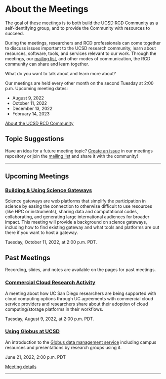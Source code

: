 # About the Meetings

The goal of these meetings is to both build the UCSD RCD Community as a self-identifying group, and to provide the Community with resources to succeed.

During the meetings, researchers and RCD professionals can come together to discuss issues important to the UCSD research community, learn about resources, software, tools, and services relevant to our work. Through the meetings, our [mailing list](https://groups.google.com/a/ucsd.edu/g/ucsd-rcd-l), and other modes of communication, the RCD community can share and learn together.

What do you want to talk about and learn more about?

Our meetings are held every other month on the second Tuesday at 2:00
p.m. Upcoming meeting dates:
* August 9, 2022
* October 11, 2022
* December 13, 2022
* February 14, 2023

[About the UCSD RCD Community](https://ucsd-rcd.github.io/)

## Topic Suggestions

Have an idea for a future meeting topic? [Create an issue](https://github.com/ucsd-rcd/meetings/issues/new?title=Topic+suggestion:) in our meetings repository or join the [mailing list](https://groups.google.com/a/ucsd.edu/g/ucsd-rcd-l) and share it with the community!

---

## Upcoming Meetings

### [Building & Using Science Gateways](./events/2022-10-11-ScienceGateways.html)

Science gateways are web platforms that simplify the participation in
science by easing the connection to otherwise difficult to use
resources (like HPC or instruments), sharing data and computational
codes, collaborating, and generating large international audiences for
broader impact. This meeting will provide a background on science
gateways, including how to find existing gateway and what tools and
platforms are out there if you want to host a gateway. 

Tuesday, October 11, 2022, at 2:00 p.m. PDT.

## Past Meetings

Recording, slides, and notes are available on the pages for past meetings.

### [Commercial Cloud Research Activity](./events/2022-08-09-Commercial-Cloud-Research-Activity.html)

A meeting about how UC San Diego researchers are being supported with cloud computing options through UC agreements with commercial cloud service providers and researchers share about their adoption of cloud computing/storage platforms in their workflows.

Tuesday, August 9, 2022, at 2:00 p.m. PDT.

### [Using Globus at UCSD](./events/2022-06-21-Globus-at-UCSD.html)

An introduction to the [Globus data management service](https://globus.org/) including campus
resources and presentations by research groups using it.

June 21, 2022, 2:00 p.m. PDT

[Meeting details](./events/2022-06-21-Globus-at-UCSD.html)

---
